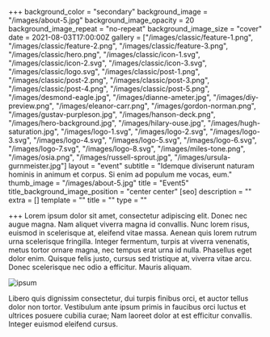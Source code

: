 +++
background_color = "secondary"
background_image = "/images/about-5.jpg"
background_image_opacity = 20
background_image_repeat = "no-repeat"
background_image_size = "cover"
date = 2021-08-03T17:00:00Z
gallery = ["/images/classic/feature-1.png", "/images/classic/feature-2.png", "/images/classic/feature-3.png", "/images/classic/hero.png", "/images/classic/icon-1.svg", "/images/classic/icon-2.svg", "/images/classic/icon-3.svg", "/images/classic/logo.svg", "/images/classic/post-1.png", "/images/classic/post-2.png", "/images/classic/post-3.png", "/images/classic/post-4.png", "/images/classic/post-5.png", "/images/desmond-eagle.jpg", "/images/dianne-ameter.jpg", "/images/diy-preview.png", "/images/eleanor-carr.png", "/images/gordon-norman.png", "/images/gustav-purpleson.jpg", "/images/hanson-deck.png", "/images/hero-background.jpg", "/images/hilary-ouse.jpg", "/images/hugh-saturation.jpg", "/images/logo-1.svg", "/images/logo-2.svg", "/images/logo-3.svg", "/images/logo-4.svg", "/images/logo-5.svg", "/images/logo-6.svg", "/images/logo-7.svg", "/images/logo-8.svg", "/images/miles-tone.png", "/images/osia.png", "/images/russell-sprout.jpg", "/images/ursula-gurnmeister.jpg"]
layout = "event"
subtitle = "Idemque diviserunt naturam hominis in animum et corpus. Si enim ad populum me   vocas, eum."
thumb_image = "/images/about-5.jpg"
title = "Event5"
title_background_image_position = "center center"
[seo]
description = ""
extra = []
template = ""
title = ""
type = ""

+++
Lorem ipsum dolor sit amet, consectetur adipiscing elit. Donec nec augue magna. Nam aliquet viverra magna id convallis. Nunc lorem risus, euismod in scelerisque at, eleifend vitae massa. Aenean quis lorem rutrum urna scelerisque fringilla. Integer fermentum, turpis at viverra venenatis, metus tortor ornare magna, nec tempus erat urna id nulla. Phasellus eget dolor enim. Quisque felis justo, cursus sed tristique at, viverra vitae arcu. Donec scelerisque nec odio a efficitur. Mauris aliquam.

![ipsum](/images/about-3.jpg "lorem")

Libero quis dignissim consectetur, dui turpis finibus orci, et auctor tellus dolor non tortor. Vestibulum ante ipsum primis in faucibus orci luctus et ultrices posuere cubilia curae; Nam laoreet dolor at est efficitur convallis. Integer euismod eleifend cursus.